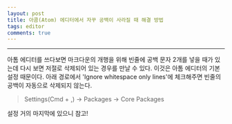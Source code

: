 ```yaml
---
layout: post
title: 아콤(Atom) 에디터에서 자꾸 공백이 사라질 때 해결 방법
tags: editor
comments: true
---
```

  
---
  
아톰 에디터를 쓰다보면 마크다운의 개행을 위해 빈줄에 공백 문자 2개를 넣을 때가 있는데 다시 보면 저절로 삭제되어 있는 경우를 만날 수 있다. 이것은 아톰 에디터의 기본 설정 때문이다. 아래 경로에서 'Ignore whitespace only lines'에 체크해주면 빈줄의 공백이 자동으로 삭제되지 않는다.
  
> Settings(Cmd + ,) -> Packages -> Core Packages
  
설정 거의 마지막에 있으니 참고!
  
